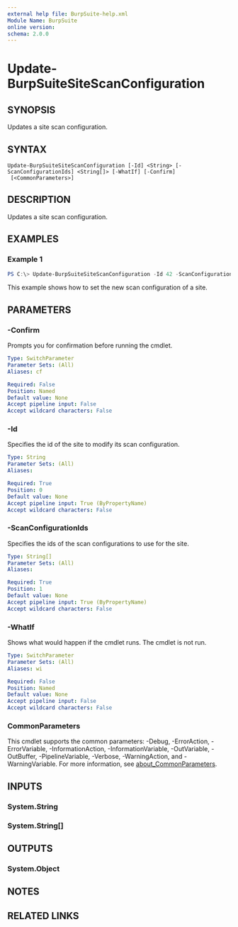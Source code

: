 ```yaml
---
external help file: BurpSuite-help.xml
Module Name: BurpSuite
online version:
schema: 2.0.0
---
```


# Update-BurpSuiteSiteScanConfiguration

## SYNOPSIS
Updates a site scan configuration.

## SYNTAX

```
Update-BurpSuiteSiteScanConfiguration [-Id] <String> [-ScanConfigurationIds] <String[]> [-WhatIf] [-Confirm]
 [<CommonParameters>]
```

## DESCRIPTION
Updates a site scan configuration.

## EXAMPLES

### Example 1
```powershell
PS C:\> Update-BurpSuiteSiteScanConfiguration -Id 42 -ScanConfigurationIds "fc5b5ab2-cde5-41bc-ac62-fab3502ae38e"
```

This example shows how to set the new scan configuration of a site.

## PARAMETERS

### -Confirm
Prompts you for confirmation before running the cmdlet.

```yaml
Type: SwitchParameter
Parameter Sets: (All)
Aliases: cf

Required: False
Position: Named
Default value: None
Accept pipeline input: False
Accept wildcard characters: False
```

### -Id
Specifies the id of the site to modify its scan configuration.

```yaml
Type: String
Parameter Sets: (All)
Aliases:

Required: True
Position: 0
Default value: None
Accept pipeline input: True (ByPropertyName)
Accept wildcard characters: False
```

### -ScanConfigurationIds
Specifies the ids of the scan configurations to use for the site.

```yaml
Type: String[]
Parameter Sets: (All)
Aliases:

Required: True
Position: 1
Default value: None
Accept pipeline input: True (ByPropertyName)
Accept wildcard characters: False
```

### -WhatIf
Shows what would happen if the cmdlet runs.
The cmdlet is not run.

```yaml
Type: SwitchParameter
Parameter Sets: (All)
Aliases: wi

Required: False
Position: Named
Default value: None
Accept pipeline input: False
Accept wildcard characters: False
```

### CommonParameters
This cmdlet supports the common parameters: -Debug, -ErrorAction, -ErrorVariable, -InformationAction, -InformationVariable, -OutVariable, -OutBuffer, -PipelineVariable, -Verbose, -WarningAction, and -WarningVariable. For more information, see [about_CommonParameters](http://go.microsoft.com/fwlink/?LinkID=113216).

## INPUTS

### System.String

### System.String[]

## OUTPUTS

### System.Object
## NOTES

## RELATED LINKS
